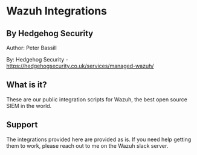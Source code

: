 # Wazuh Integrations

## By Hedgehog Security
Author:   Peter Bassill

By:       Hedgehog Security - https://hedgehogsecurity.co.uk/services/managed-wazuh/

## What is it?
These are our public integration scripts for Wazuh, the best open source SIEM in the world.

## Support
The integrations provided here are provided as is. If you need help getting them to work, please reach out to me on the Wazuh slack server.
